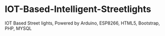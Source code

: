 # IOT-Based-Intelligent-Streetlights
IOT Based Street lights, Powered by Arduino, ESP8266, HTML5, Bootstrap, PHP, MYSQL
